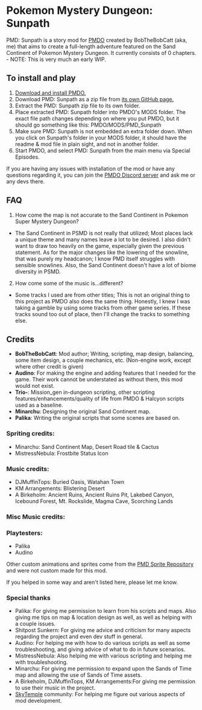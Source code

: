 # Pokemon Mystery Dungeon: Sunpath
PMD: Sunpath is a story mod for [PMDO](https://github.com/audinowho/PMDODump/) created by BobTheBobCatt (aka, me) that aims to create a full-length adventure featured on the Sand Continent of Pokemon Mystery Dungeon.
It currently consists of 0 chapters. - NOTE: This is very much an early WIP.

## To install and play
1. [Download and install PMDO.](https://github.com/audinowho/PMDODump/releases)
2. Download PMD: Sunpath as a zip file from [its own GitHub page.](https://github.com/BobTheBobCatt/PMD_Sunpath)
3. Extract the PMD: Sunpath zip file to its own folder.
4. Place extracted PMD: Sunpath folder into PMDO's MODS folder. The exact file path changes depending on where you put PMDO, but it should go something like this: PMDO/MODS/PMD_Sunpath
5. Make sure PMD: Sunpath is not embedded an extra folder down. When you click on Sunpath's folder in your MODS folder, it should have the readme & mod file in plain sight, and not in another folder.
6. Start PMDO, and select PMD: Sunpath from the main menu via Special Episodes.

If you are having any issues with installation of the mod or have any questions regarding it, you can join the [PMDO Discord server](https://discord.gg/37VKndMsr2) and ask me or any devs there.



## FAQ
1. How come the map is not accurate to the Sand Continent in Pokemon Super Mystery Dungeon?
* The Sand Continent in PSMD is not really that utilized; Most places lack a unique theme and many names leave a lot to be desired. I also didn't want to draw too heavily on the game, especially given the previous statement. As for the major changes like the lowering of the snowline, that was purely my headcanon; I know PMD itself struggles with sensible snowlines. Also, the Sand Continent doesn't have a lot of biome diversity in PSMD.

2. How come some of the music is...different?
* Some tracks I used are from other titles; This is not an original thing to this project as PMDO also does the same thing. Honestly, I knew I was taking a gamble by using some tracks from other game series. If these tracks sound too out of place, then I'll change the tracks to something else.


## Credits
* **BobTheBobCatt**: Mod author; Writing, scripting, map design, balancing, some item design, a couple mechanics, etc. (Non-engine work, except where other credit is given)  
* **Audino**: For making the engine and adding features that I needed for the game. Their work cannot be understated as without them, this mod would not exist.
* **Trio-**: Mission_gen in-dungeon scripting, other scripting features/enhancements/quality of life from PMDO & Halcyon scripts used as a baseline.
* **Minarchu**: Designing the original Sand Continent map.
* **Palika**: Writing the original scripts that some scenes are based on.

### Spriting credits:
* Minarchu: Sand Continent Map, Desert Road tile & Cactus
* MistressNebula: Frostbite Status Icon

### Music credits:
* DJMuffinTops: Buried Oasis, Watahan Town
* KM Arrangements: Blistering Desert
* A Birkeholm: Ancient Ruins, Ancient Ruins Pit, Lakebed Canyon, Icebound Forest, Mt. Rockslide, Magma Cave, Scorching Lands

### Misc Music credits:

### Playtesters:
* Palika
* Audino

Other custom animations and sprites come from the [PMD Sprite Repository](https://sprites.pmdcollab.org/) and were not custom made for this mod.

If you helped in some way and aren't listed here, please let me know.

### Special thanks
* Palika: For giving me permission to learn from his scripts and maps. Also giving me tips on map & location design as well, as well as helping with a couple issues.
* Shitpost Sunkern: For giving me advice and criticism for many aspects regarding the project and even dev stuff in general.
* Audino: For helping me with how to do various scripts as well as some troubleshooting, and giving advice of what to do in future scenarios.
* MistressNebula: Also helping me with various scripting and helping me with troubleshooting.
* Minarchu: For giving me permission to expand upon the Sands of Time map and allowing the use of Sands of Time assets.
* A Birkeholm, DJMuffinTops, KM Arrangements:For giving me permission to use their music in the project.
* [SkyTemple](https://skytemple.org/) community: For helping me figure out various aspects of mod development.

